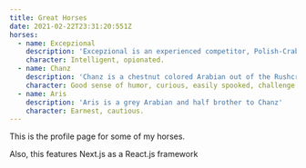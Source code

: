 ```yaml
---
title: Great Horses
date: 2021-02-22T23:31:20:551Z
horses:
  - name: Excepzional
    description: 'Excepzional is an experienced competitor, Polish-Crabbet, grey Arabian stallion'
    character: Intelligent, opionated.
  - name: Chanz
    description: 'Chanz is a chestnut colored Arabian out of the Rushcreek line'
    character: Good sense of humor, curious, easily spooked, challenge to stay in saddle
  - name: Aris
    description: 'Aris is a grey Arabian and half brother to Chanz'
    character: Earnest, cautious.
---
```


This is the profile page for some of my horses.

Also, this features Next.js as a React.js framework